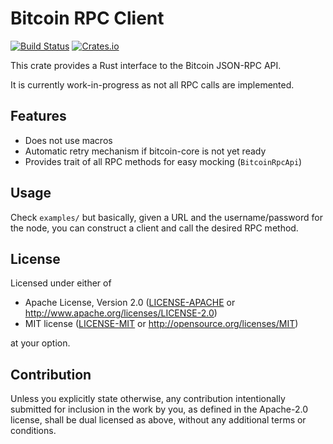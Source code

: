 # Bitcoin RPC Client

[![Build Status](https://travis-ci.com/coblox/bitcoinrpc-rust-client.svg?branch=master)](https://travis-ci.com/coblox/bitcoinrpc-rust-client)
[![Crates.io](https://img.shields.io/crates/v/bitcoin_rpc_client.svg)](https://crates.io/crates/bitcoin_rpc_client)

This crate provides a Rust interface to the Bitcoin JSON-RPC API.

It is currently work-in-progress as not all RPC calls are implemented.

## Features

- Does not use macros
- Automatic retry mechanism if bitcoin-core is not yet ready
- Provides trait of all RPC methods for easy mocking (`BitcoinRpcApi`)

## Usage

Check `examples/` but basically, given a URL and the username/password for the node, you can construct a client and call the desired RPC method.

## License

Licensed under either of

 * Apache License, Version 2.0
   ([LICENSE-APACHE](LICENSE-Apache-2.0) or http://www.apache.org/licenses/LICENSE-2.0)
 * MIT license
   ([LICENSE-MIT](LICENSE-MIT) or http://opensource.org/licenses/MIT)

at your option.

## Contribution

Unless you explicitly state otherwise, any contribution intentionally submitted
for inclusion in the work by you, as defined in the Apache-2.0 license, shall be
dual licensed as above, without any additional terms or conditions.
